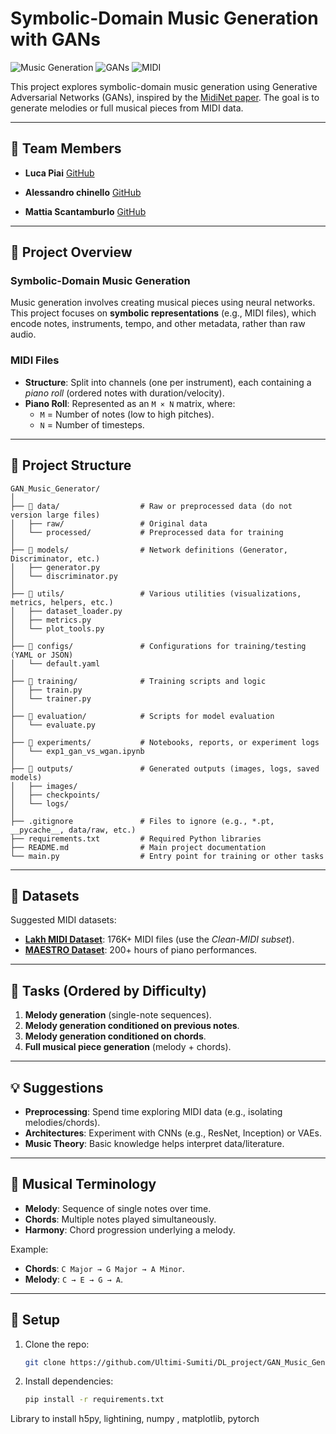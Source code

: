# Symbolic-Domain Music Generation with GANs

![Music Generation](https://img.shields.io/badge/domain-music%20generation-blue) 
![GANs](https://img.shields.io/badge/model-GANs-orange) 
![MIDI](https://img.shields.io/badge/data-MIDI-lightgrey)

This project explores symbolic-domain music generation using Generative Adversarial Networks (GANs), inspired by the [MidiNet paper](https://arxiv.org/abs/1703.10847). The goal is to generate melodies or full musical pieces from MIDI data.

---

## 👥 Team Members
- **Luca Piai**   [GitHub](https://github.com/luca037)   

- **Alessandro chinello** [GitHub](https://github.com/Ale10chine) 

- **Mattia Scantamburlo**  [GitHub](https://github.com/Daedalus02)  

---

## 📌 Project Overview
### Symbolic-Domain Music Generation
Music generation involves creating musical pieces using neural networks. This project focuses on **symbolic representations** (e.g., MIDI files), which encode notes, instruments, tempo, and other metadata, rather than raw audio.

### MIDI Files
- **Structure**: Split into channels (one per instrument), each containing a *piano roll* (ordered notes with duration/velocity).  
- **Piano Roll**: Represented as an `M × N` matrix, where:  
  - `M` = Number of notes (low to high pitches).  
  - `N` = Number of timesteps.  

---

## 📂 Project Structure
 ```
GAN_Music_Generator/
│
├── 📁 data/                  # Raw or preprocessed data (do not version large files)
│   ├── raw/                 # Original data
│   └── processed/           # Preprocessed data for training
│
├── 📁 models/                # Network definitions (Generator, Discriminator, etc.)
│   ├── generator.py
│   └── discriminator.py
│
├── 📁 utils/                 # Various utilities (visualizations, metrics, helpers, etc.)
│   ├── dataset_loader.py
│   ├── metrics.py
│   └── plot_tools.py
│
├── 📁 configs/               # Configurations for training/testing (YAML or JSON)
│   └── default.yaml
│
├── 📁 training/              # Training scripts and logic
│   ├── train.py
│   └── trainer.py
│
├── 📁 evaluation/            # Scripts for model evaluation
│   └── evaluate.py
│
├── 📁 experiments/           # Notebooks, reports, or experiment logs
│   └── exp1_gan_vs_wgan.ipynb
│
├── 📁 outputs/               # Generated outputs (images, logs, saved models)
│   ├── images/
│   ├── checkpoints/
│   └── logs/
│
├── .gitignore               # Files to ignore (e.g., *.pt, __pycache__, data/raw, etc.)
├── requirements.txt         # Required Python libraries
├── README.md                # Main project documentation
└── main.py                  # Entry point for training or other tasks
 ```

---

## 🎵 Datasets
Suggested MIDI datasets:  
- **[Lakh MIDI Dataset](https://colinraffel.com/projects/lmd/)**: 176K+ MIDI files (use the *Clean-MIDI subset*).  
- **[MAESTRO Dataset](https://magenta.tensorflow.org/datasets/maestro)**: 200+ hours of piano performances.  

---

## 🎯 Tasks (Ordered by Difficulty)
1. **Melody generation** (single-note sequences).  
2. **Melody generation conditioned on previous notes**.  
3. **Melody generation conditioned on chords**.  
4. **Full musical piece generation** (melody + chords).  

---

## 💡 Suggestions
- **Preprocessing**: Spend time exploring MIDI data (e.g., isolating melodies/chords).  
- **Architectures**: Experiment with CNNs (e.g., ResNet, Inception) or VAEs.  
- **Music Theory**: Basic knowledge helps interpret data/literature.  

---

## 🎼 Musical Terminology
- **Melody**: Sequence of single notes over time.  
- **Chords**: Multiple notes played simultaneously.  
- **Harmony**: Chord progression underlying a melody.  

Example:  
- **Chords**: `C Major → G Major → A Minor`.  
- **Melody**: `C → E → G → A`.  

---

## 🔧 Setup
1. Clone the repo:  
   ```bash
   git clone https://github.com/Ultimi-Sumiti/DL_project/GAN_Music_Generator.git

2. Install dependencies:
   ```bash  
   pip install -r requirements.txt


Library to install h5py, lightining, numpy , matplotlib, pytorch
